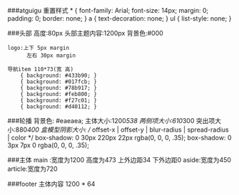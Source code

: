 ###atguigu
	重置样式
		* { font-family: Arial; font-size: 14px; margin: 0; padding: 0; border: none; }
		a { text-decoration: none; }
		ul { list-style: none; }
		
###头部
	高度:80px
	头部主题内容:1200px
	背景色:#000
	
	logo:上下 5px margin
		  左右 30px margin
		  
	导航item 110*73(宽 高)
		{ background: #433b90; }
		{ background: #017fcb; }
		{ background: #78b917; }
	    { background: #feb800; }
        { background: #f27c01; }
		{ background: #d40112; }
		
###轮播
	背景色: #eaeaea;
	主体大小:1200*538
	两侧项大小:610*300
	突出项大小:880*400
	盒模型阴影大小:
		/* offset-x | offset-y | blur-radius | spread-radius | color */
		box-shadow: 0 30px 220px 22px rgba(0, 0, 0, .35); 
		box-shadow: 0 3px 7px 0 rgba(0, 0, 0, .35);
		
###主体
	main :宽度为1200         高度为473       上外边距34        下外边距0 
	aside:宽度为450    
	article:宽度为720
	
	
###footer
	主体内容 1200 * 64
	

